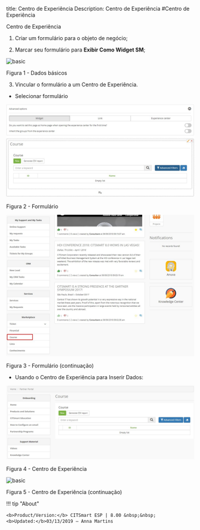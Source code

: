 title: Centro de Experiência
Description: Centro de Experiência
#Centro de Experiência

Centro de Experiência

1.  Criar um formulário para o objeto de negócio;

2.  Marcar seu formulário para **Exibir Como Widget SM**;

![basic](images/neuro-sm-6.jpg)

Figura 1 - Dados básicos

3.  Vincular o formulário a um Centro de Experiência.

* Selecionar formulário

![basic](images/neuro-sm-7.png)

Figura 2 - Formulário

![basic](images/neuro-sm-8.png)

Figura 3 - Formulário (continuação)

* Usando o Centro de Experiência para Inserir Dados:

![basic](images/neuro-sm-9.png)

Figura 4 - Centro de Experiência


![basic](images/neuro-sm-10.png)

Figura 5 - Centro de Experiência (continuação)


!!! tip "About"

    <b>Product/Version:</b> CITSmart ESP | 8.00 &nbsp;&nbsp;
    <b>Updated:</b>03/13/2019 – Anna Martins

